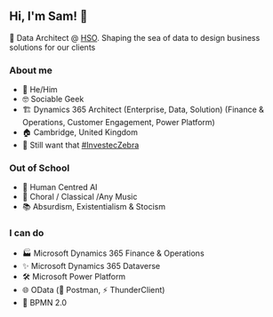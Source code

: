## Hi, I'm Sam! 👋
🌌 Data Architect @ [HSO](https://www.hso.com). Shaping the sea of data to design business solutions for our clients

### About me
- 👨 He/Him
- 🤓 Sociable Geek  
- 🏗️ Dynamics 365 Architect (Enterprise, Data, Solution) (Finance & Operations, Customer Engagement, Power Platform)
- 🏠 Cambridge, United Kingdom
- 🦓 Still want that [#InvestecZebra](https://twitter.com/hashtag/investeczebra?src=hashtag_click)

### Out of School
- 🤖 Human Centred AI
- 🎼 Choral / Classical /Any Music
- 📚 Absurdism, Existentialism & Stocism

### I can do
- 🏭 Microsoft Dynamics 365 Finance & Operations
- ✨ Microsoft Dynamics 365 Dataverse
- 🛠️ Microsoft Power Platform
- 🌐 OData (📯 Postman, ⚡ ThunderClient)
- 🎨 BPMN 2.0
